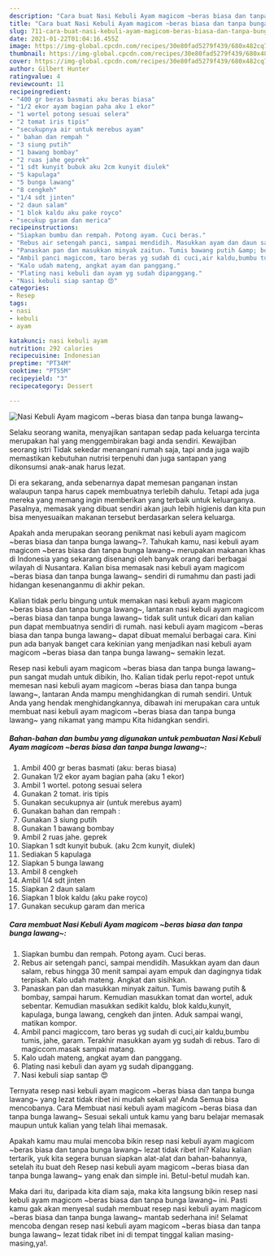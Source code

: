 ```yaml
---
description: "Cara buat Nasi Kebuli Ayam magicom ~beras biasa dan tanpa bunga lawang~ Sederhana dan Mudah Dibuat"
title: "Cara buat Nasi Kebuli Ayam magicom ~beras biasa dan tanpa bunga lawang~ Sederhana dan Mudah Dibuat"
slug: 711-cara-buat-nasi-kebuli-ayam-magicom-beras-biasa-dan-tanpa-bunga-lawang-sederhana-dan-mudah-dibuat
date: 2021-01-22T01:04:16.455Z
image: https://img-global.cpcdn.com/recipes/30e80fad5279f439/680x482cq70/nasi-kebuli-ayam-magicom-beras-biasa-dan-tanpa-bunga-lawang-foto-resep-utama.jpg
thumbnail: https://img-global.cpcdn.com/recipes/30e80fad5279f439/680x482cq70/nasi-kebuli-ayam-magicom-beras-biasa-dan-tanpa-bunga-lawang-foto-resep-utama.jpg
cover: https://img-global.cpcdn.com/recipes/30e80fad5279f439/680x482cq70/nasi-kebuli-ayam-magicom-beras-biasa-dan-tanpa-bunga-lawang-foto-resep-utama.jpg
author: Gilbert Hunter
ratingvalue: 4
reviewcount: 11
recipeingredient:
- "400 gr beras basmati aku beras biasa"
- "1/2 ekor ayam bagian paha aku 1 ekor"
- "1 wortel potong sesuai selera"
- "2 tomat iris tipis"
- "secukupnya air untuk merebus ayam"
- " bahan dan rempah "
- "3 siung putih"
- "1 bawang bombay"
- "2 ruas jahe geprek"
- "1 sdt kunyit bubuk aku 2cm kunyit diulek"
- "5 kapulaga"
- "5 bunga lawang"
- "8 cengkeh"
- "1/4 sdt jinten"
- "2 daun salam"
- "1 blok kaldu aku pake royco"
- "secukup garam dan merica"
recipeinstructions:
- "Siapkan bumbu dan rempah. Potong ayam. Cuci beras."
- "Rebus air setengah panci, sampai mendidih. Masukkan ayam dan daun salam, rebus hingga 30 menit sampai ayam empuk dan dagingnya tidak terpisah. Kalo udah mateng. Angkat dan sisihkan."
- "Panaskan pan dan masukkan minyak zaitun. Tumis bawang putih &amp; bombay, sampai harum. Kemudian masukkan tomat dan wortel, aduk sebentar. Kemudian masukkan sedikit kaldu, blok kaldu,kunyit, kapulaga, bunga lawang, cengkeh dan jinten. Aduk sampai wangi, matikan kompor."
- "Ambil panci magiccom, taro beras yg sudah di cuci,air kaldu,bumbu tumis, jahe, garam. Terakhir masukkan ayam yg sudah di rebus. Taro di magiccom.masak sampai matang."
- "Kalo udah mateng, angkat ayam dan panggang."
- "Plating nasi kebuli dan ayam yg sudah dipanggang."
- "Nasi kebuli siap santap 😍"
categories:
- Resep
tags:
- nasi
- kebuli
- ayam

katakunci: nasi kebuli ayam 
nutrition: 292 calories
recipecuisine: Indonesian
preptime: "PT34M"
cooktime: "PT55M"
recipeyield: "3"
recipecategory: Dessert

---
```



![Nasi Kebuli Ayam magicom ~beras biasa dan tanpa bunga lawang~](https://img-global.cpcdn.com/recipes/30e80fad5279f439/680x482cq70/nasi-kebuli-ayam-magicom-beras-biasa-dan-tanpa-bunga-lawang-foto-resep-utama.jpg)

Selaku seorang wanita, menyajikan santapan sedap pada keluarga tercinta merupakan hal yang menggembirakan bagi anda sendiri. Kewajiban seorang istri Tidak sekedar menangani rumah saja, tapi anda juga wajib memastikan kebutuhan nutrisi terpenuhi dan juga santapan yang dikonsumsi anak-anak harus lezat.

Di era  sekarang, anda sebenarnya dapat memesan panganan instan walaupun tanpa harus capek membuatnya terlebih dahulu. Tetapi ada juga mereka yang memang ingin memberikan yang terbaik untuk keluarganya. Pasalnya, memasak yang dibuat sendiri akan jauh lebih higienis dan kita pun bisa menyesuaikan makanan tersebut berdasarkan selera keluarga. 



Apakah anda merupakan seorang penikmat nasi kebuli ayam magicom ~beras biasa dan tanpa bunga lawang~?. Tahukah kamu, nasi kebuli ayam magicom ~beras biasa dan tanpa bunga lawang~ merupakan makanan khas di Indonesia yang sekarang disenangi oleh banyak orang dari berbagai wilayah di Nusantara. Kalian bisa memasak nasi kebuli ayam magicom ~beras biasa dan tanpa bunga lawang~ sendiri di rumahmu dan pasti jadi hidangan kesenanganmu di akhir pekan.

Kalian tidak perlu bingung untuk memakan nasi kebuli ayam magicom ~beras biasa dan tanpa bunga lawang~, lantaran nasi kebuli ayam magicom ~beras biasa dan tanpa bunga lawang~ tidak sulit untuk dicari dan kalian pun dapat membuatnya sendiri di rumah. nasi kebuli ayam magicom ~beras biasa dan tanpa bunga lawang~ dapat dibuat memalui berbagai cara. Kini pun ada banyak banget cara kekinian yang menjadikan nasi kebuli ayam magicom ~beras biasa dan tanpa bunga lawang~ semakin lezat.

Resep nasi kebuli ayam magicom ~beras biasa dan tanpa bunga lawang~ pun sangat mudah untuk dibikin, lho. Kalian tidak perlu repot-repot untuk memesan nasi kebuli ayam magicom ~beras biasa dan tanpa bunga lawang~, lantaran Anda mampu menghidangkan di rumah sendiri. Untuk Anda yang hendak menghidangkannya, dibawah ini merupakan cara untuk membuat nasi kebuli ayam magicom ~beras biasa dan tanpa bunga lawang~ yang nikamat yang mampu Kita hidangkan sendiri.

<!--inarticleads1-->

##### Bahan-bahan dan bumbu yang digunakan untuk pembuatan Nasi Kebuli Ayam magicom ~beras biasa dan tanpa bunga lawang~:

1. Ambil 400 gr beras basmati (aku: beras biasa)
1. Gunakan 1/2 ekor ayam bagian paha (aku 1 ekor)
1. Ambil 1 wortel. potong sesuai selera
1. Gunakan 2 tomat. iris tipis
1. Gunakan secukupnya air (untuk merebus ayam)
1. Gunakan  bahan dan rempah :
1. Gunakan 3 siung putih
1. Gunakan 1 bawang bombay
1. Ambil 2 ruas jahe. geprek
1. Siapkan 1 sdt kunyit bubuk. (aku 2cm kunyit, diulek)
1. Sediakan 5 kapulaga
1. Siapkan 5 bunga lawang
1. Ambil 8 cengkeh
1. Ambil 1/4 sdt jinten
1. Siapkan 2 daun salam
1. Siapkan 1 blok kaldu (aku pake royco)
1. Gunakan secukup garam dan merica




<!--inarticleads2-->

##### Cara membuat Nasi Kebuli Ayam magicom ~beras biasa dan tanpa bunga lawang~:

1. Siapkan bumbu dan rempah. Potong ayam. Cuci beras.
1. Rebus air setengah panci, sampai mendidih. Masukkan ayam dan daun salam, rebus hingga 30 menit sampai ayam empuk dan dagingnya tidak terpisah. Kalo udah mateng. Angkat dan sisihkan.
1. Panaskan pan dan masukkan minyak zaitun. Tumis bawang putih &amp; bombay, sampai harum. Kemudian masukkan tomat dan wortel, aduk sebentar. Kemudian masukkan sedikit kaldu, blok kaldu,kunyit, kapulaga, bunga lawang, cengkeh dan jinten. Aduk sampai wangi, matikan kompor.
1. Ambil panci magiccom, taro beras yg sudah di cuci,air kaldu,bumbu tumis, jahe, garam. Terakhir masukkan ayam yg sudah di rebus. Taro di magiccom.masak sampai matang.
1. Kalo udah mateng, angkat ayam dan panggang.
1. Plating nasi kebuli dan ayam yg sudah dipanggang.
1. Nasi kebuli siap santap 😍




Ternyata resep nasi kebuli ayam magicom ~beras biasa dan tanpa bunga lawang~ yang lezat tidak ribet ini mudah sekali ya! Anda Semua bisa mencobanya. Cara Membuat nasi kebuli ayam magicom ~beras biasa dan tanpa bunga lawang~ Sesuai sekali untuk kamu yang baru belajar memasak maupun untuk kalian yang telah lihai memasak.

Apakah kamu mau mulai mencoba bikin resep nasi kebuli ayam magicom ~beras biasa dan tanpa bunga lawang~ lezat tidak ribet ini? Kalau kalian tertarik, yuk kita segera buruan siapkan alat-alat dan bahan-bahannya, setelah itu buat deh Resep nasi kebuli ayam magicom ~beras biasa dan tanpa bunga lawang~ yang enak dan simple ini. Betul-betul mudah kan. 

Maka dari itu, daripada kita diam saja, maka kita langsung bikin resep nasi kebuli ayam magicom ~beras biasa dan tanpa bunga lawang~ ini. Pasti kamu gak akan menyesal sudah membuat resep nasi kebuli ayam magicom ~beras biasa dan tanpa bunga lawang~ mantab sederhana ini! Selamat mencoba dengan resep nasi kebuli ayam magicom ~beras biasa dan tanpa bunga lawang~ lezat tidak ribet ini di tempat tinggal kalian masing-masing,ya!.

